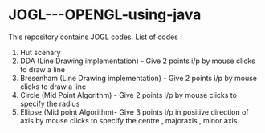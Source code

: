 # JOGL---OPENGL-using-java
This repository contains JOGL codes.
List of codes :
1) Hut scenary
2) DDA (Line Drawing implementation) - Give 2 points i/p by mouse clicks to draw a line
3) Bresenham (Line Drawing implementation) -  Give 2 points i/p by mouse clicks to draw a line
4) Circle (Mid Point Algorithm) - Give 2 points i/p by mouse clicks to specify the radius
5) Ellipse (Mid point Algorithm)- Give 3 points i/p in positive direction of axis by mouse clicks to specify the centre , majoraxis , minor axis.
